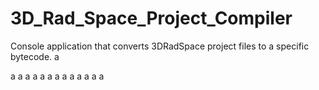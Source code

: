 # 3D_Rad_Space_Project_Compiler
Console application that converts 3DRadSpace project files to a specific bytecode.
a

a
a
a
a
a
a
a
a
a
a
a
a
a
